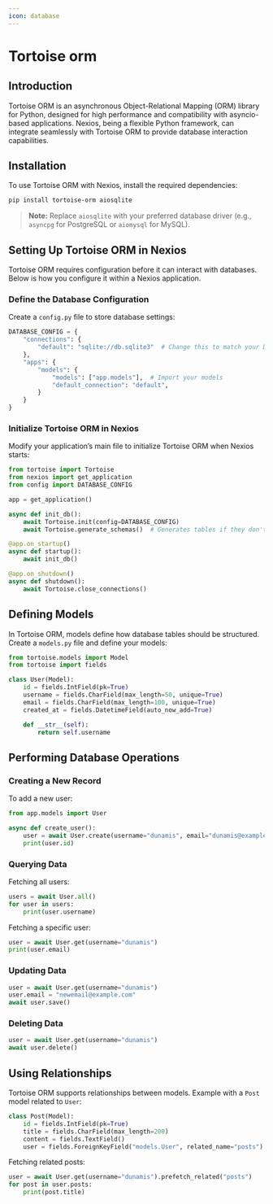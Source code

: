 ```yaml
---
icon: database
---
```


# Tortoise orm

## Introduction

Tortoise ORM is an asynchronous Object-Relational Mapping (ORM) library for Python, designed for high performance and compatibility with asyncio-based applications. Nexios, being a flexible Python framework, can integrate seamlessly with Tortoise ORM to provide database interaction capabilities.

## Installation

To use Tortoise ORM with Nexios, install the required dependencies:

```bash
pip install tortoise-orm aiosqlite
```

> **Note:** Replace `aiosqlite` with your preferred database driver (e.g., `asyncpg` for PostgreSQL or `aiomysql` for MySQL).

## Setting Up Tortoise ORM in Nexios

Tortoise ORM requires configuration before it can interact with databases. Below is how you configure it within a Nexios application.

### Define the Database Configuration

Create a `config.py` file to store database settings:

```python
DATABASE_CONFIG = {
    "connections": {
        "default": "sqlite://db.sqlite3"  # Change this to match your DB
    },
    "apps": {
        "models": {
            "models": ["app.models"],  # Import your models
            "default_connection": "default",
        }
    }
}
```

### Initialize Tortoise ORM in Nexios

Modify your application’s main file to initialize Tortoise ORM when Nexios starts:

```python
from tortoise import Tortoise
from nexios import get_application
from config import DATABASE_CONFIG

app = get_application()

async def init_db():
    await Tortoise.init(config=DATABASE_CONFIG)
    await Tortoise.generate_schemas()  # Generates tables if they don't exist

@app.on_startup()
async def startup():
    await init_db()

@app.on_shutdown()
async def shutdown():
    await Tortoise.close_connections()
```

## Defining Models

In Tortoise ORM, models define how database tables should be structured. Create a `models.py` file and define your models:

```python
from tortoise.models import Model
from tortoise import fields

class User(Model):
    id = fields.IntField(pk=True)
    username = fields.CharField(max_length=50, unique=True)
    email = fields.CharField(max_length=100, unique=True)
    created_at = fields.DatetimeField(auto_now_add=True)

    def __str__(self):
        return self.username
```

## Performing Database Operations

### Creating a New Record

To add a new user:

```python
from app.models import User

async def create_user():
    user = await User.create(username="dunamis", email="dunamis@example.com")
    print(user.id)
```

### Querying Data

Fetching all users:

```python
users = await User.all()
for user in users:
    print(user.username)
```

Fetching a specific user:

```python
user = await User.get(username="dunamis")
print(user.email)
```

### Updating Data

```python
user = await User.get(username="dunamis")
user.email = "newemail@example.com"
await user.save()
```

### Deleting Data

```python
user = await User.get(username="dunamis")
await user.delete()
```

## Using Relationships

Tortoise ORM supports relationships between models. Example with a `Post` model related to `User`:

```python
class Post(Model):
    id = fields.IntField(pk=True)
    title = fields.CharField(max_length=200)
    content = fields.TextField()
    user = fields.ForeignKeyField("models.User", related_name="posts")
```

Fetching related posts:

```python
user = await User.get(username="dunamis").prefetch_related("posts")
for post in user.posts:
    print(post.title)
```
